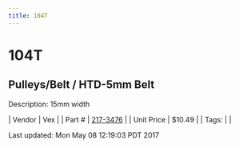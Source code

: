 ```yaml
---
title: 104T
---
```


# 104T
## Pulleys/Belt / HTD-5mm Belt
Description: 	15mm width 

| Vendor | Vex | 
| Part # | [217-3476](http://www.vexrobotics.com/vexpro/motion/belts-and-pulleys/htdbelts15.html) | 
| Unit Price | $10.49 | 
| Tags: |  | 

Last updated: Mon May 08 12:19:03 PDT 2017